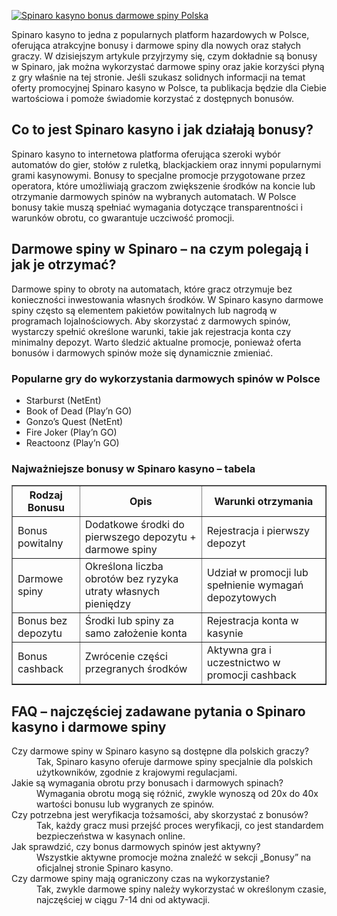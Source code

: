 [![Spinaro kasyno bonus darmowe spiny Polska](https://123-caf.pages.dev/gitsignup.png)](https://vrmoo.ru/Bt82HjjY)

<div>   <p>Spinaro kasyno to jedna z popularnych platform hazardowych w Polsce, oferująca atrakcyjne bonusy i darmowe spiny dla nowych oraz stałych graczy. W dzisiejszym artykule przyjrzymy się, czym dokładnie są bonusy w Spinaro, jak można wykorzystać darmowe spiny oraz jakie korzyści płyną z gry właśnie na tej stronie. Jeśli szukasz solidnych informacji na temat oferty promocyjnej Spinaro kasyno w Polsce, ta publikacja będzie dla Ciebie wartościowa i pomoże świadomie korzystać z dostępnych bonusów.</p>  <h2>Co to jest Spinaro kasyno i jak działają bonusy?</h2>   <p>Spinaro kasyno to internetowa platforma oferująca szeroki wybór automatów do gier, stołów z ruletką, blackjackiem oraz innymi popularnymi grami kasynowymi. Bonusy to specjalne promocje przygotowane przez operatora, które umożliwiają graczom zwiększenie środków na koncie lub otrzymanie darmowych spinów na wybranych automatach. W Polsce bonusy takie muszą spełniać wymagania dotyczące transparentności i warunków obrotu, co gwarantuje uczciwość promocji.</p>  <h2>Darmowe spiny w Spinaro – na czym polegają i jak je otrzymać?</h2>   <p>Darmowe spiny to obroty na automatach, które gracz otrzymuje bez konieczności inwestowania własnych środków. W Spinaro kasyno darmowe spiny często są elementem pakietów powitalnych lub nagrodą w programach lojalnościowych. Aby skorzystać z darmowych spinów, wystarczy spełnić określone warunki, takie jak rejestracja konta czy minimalny depozyt. Warto śledzić aktualne promocje, ponieważ oferta bonusów i darmowych spinów może się dynamicznie zmieniać.</p>  <h3>Popularne gry do wykorzystania darmowych spinów w Polsce</h3>   <ul>     <li>Starburst (NetEnt)</li>     <li>Book of Dead (Play’n GO)</li>     <li>Gonzo’s Quest (NetEnt)</li>     <li>Fire Joker (Play’n GO)</li>     <li>Reactoonz (Play’n GO)</li>   </ul>  <h3>Najważniejsze bonusy w Spinaro kasyno – tabela</h3>   <table border="1" cellpadding="5" cellspacing="0">     <thead>       <tr>         <th>Rodzaj Bonusu</th>         <th>Opis</th>         <th>Warunki otrzymania</th>       </tr>     </thead>     <tbody>       <tr>         <td>Bonus powitalny</td>         <td>Dodatkowe środki do pierwszego depozytu + darmowe spiny</td>         <td>Rejestracja i pierwszy depozyt</td>       </tr>       <tr>         <td>Darmowe spiny</td>         <td>Określona liczba obrotów bez ryzyka utraty własnych pieniędzy</td>         <td>Udział w promocji lub spełnienie wymagań depozytowych</td>       </tr>       <tr>         <td>Bonus bez depozytu</td>         <td>Środki lub spiny za samo założenie konta</td>         <td>Rejestracja konta w kasynie</td>       </tr>       <tr>         <td>Bonus cashback</td>         <td>Zwrócenie części przegranych środków</td>         <td>Aktywna gra i uczestnictwo w promocji cashback</td>       </tr>     </tbody>   </table>  <h2>FAQ – najczęściej zadawane pytania o Spinaro kasyno i darmowe spiny</h2>   <dl>     <dt>Czy darmowe spiny w Spinaro kasyno są dostępne dla polskich graczy?</dt>     <dd>Tak, Spinaro kasyno oferuje darmowe spiny specjalnie dla polskich użytkowników, zgodnie z krajowymi regulacjami.</dd>      <dt>Jakie są wymagania obrotu przy bonusach i darmowych spinach?</dt>     <dd>Wymagania obrotu mogą się różnić, zwykle wynoszą od 20x do 40x wartości bonusu lub wygranych ze spinów.</dd>      <dt>Czy potrzebna jest weryfikacja tożsamości, aby skorzystać z bonusów?</dt>     <dd>Tak, każdy gracz musi przejść proces weryfikacji, co jest standardem bezpieczeństwa w kasynach online.</dd>      <dt>Jak sprawdzić, czy bonus darmowych spinów jest aktywny?</dt>     <dd>Wszystkie aktywne promocje można znaleźć w sekcji „Bonusy” na oficjalnej stronie Spinaro kasyno.</dd>      <dt>Czy darmowe spiny mają ograniczony czas na wykorzystanie?</dt>     <dd>Tak, zwykle darmowe spiny należy wykorzystać w określonym czasie, najczęściej w ciągu 7-14 dni od aktywacji.</dd>   </dl>   </div>
